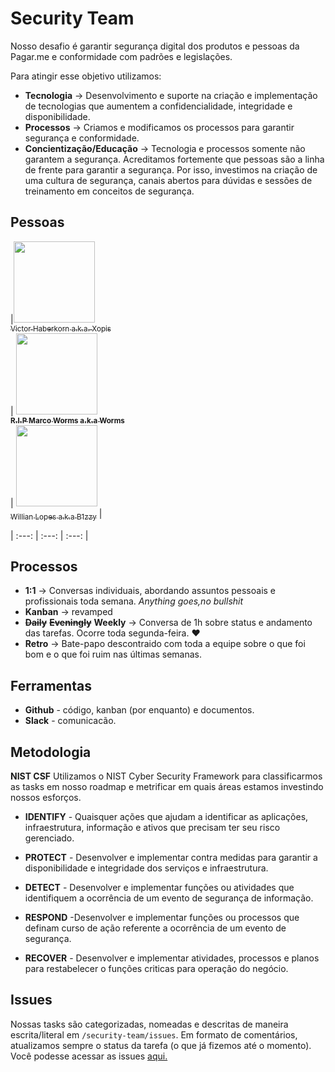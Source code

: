 # Security Team 
Nosso desafio é garantir segurança digital dos produtos e pessoas da Pagar.me e conformidade com padrões e legislações.

Para atingir esse objetivo utilizamos:
- **Tecnologia** -> Desenvolvimento e suporte na criação e implementação de tecnologias que aumentem a confidencialidade, integridade e disponibilidade.
- **Processos** -> Criamos e modificamos os processos para garantir segurança e conformidade.
- **Concientização/Educação** -> Tecnologia e processos somente não garantem a segurança. Acreditamos fortemente que pessoas são a linha de frente para garantir a segurança. Por isso, investimos na criação de uma cultura de segurança, canais abertos para dúvidas e sessões de treinamento em conceitos de segurança.

## Pessoas



|[<img src="https://avatars0.githubusercontent.com/u/17624056?s=460&v=4" width="130px;"/><br /><sub>Victor Haberkorn a.k.a. Xopis</sub>](https://github.com/vhaberkorn)<br /> | [<img src="https://ca.slack-edge.com/T02DPN4RJ-U2GFBJW86-35e150fcb7ca-512" width="130px;"/><br /> <sub> **R.I.P Marco Worms a.k.a Worms**</sub>](https://github.com/#)<br /> | [<img src="https://avatars2.githubusercontent.com/u/11603769?s=400&v=4" width="130px;"/><br /> <sub>Willian Lopes a.k.a B1zzy</sub>](https://github.com/B1zzy1) |

| :---: | :---: | :---: |

## Processos
- **1:1** -> Conversas individuais, abordando assuntos pessoais e profissionais toda semana. _Anything goes,no bullshit_
- **Kanban** -> revamped
- **~~Daily~~** **~~Eveningly~~** **Weekly** -> Conversa de 1h sobre status e andamento das tarefas. Ocorre toda segunda-feira. :heart:
- **Retro** -> Bate-papo descontraido com toda a equipe sobre o que foi bom e o que foi ruim nas últimas semanas.

## Ferramentas
- **Github** - código, kanban (por enquanto) e documentos.
- **Slack** - comunicacão.

## Metodologia
**NIST CSF**
Utilizamos o NIST Cyber Security Framework para classificarmos as tasks em nosso roadmap e metrificar em quais áreas estamos investindo nossos esforços.

- **IDENTIFY** - Quaisquer ações que ajudam a identificar as aplicações, infraestrutura, informação e ativos que precisam ter seu risco gerenciado.

- **PROTECT** - Desenvolver e implementar contra medidas para garantir a disponibilidade e integridade dos serviços e infraestrutura.

- **DETECT** - Desenvolver e implementar funções ou atividades que identifiquem a ocorrência de um evento de segurança de informação.

- **RESPOND** -Desenvolver e implementar funções ou processos que definam curso de ação referente a ocorrência de um evento de segurança.

- **RECOVER** - Desenvolver e implementar atividades, processos e planos para restabelecer o funções criticas para operação do negócio.

## Issues
Nossas tasks são categorizadas, nomeadas e descritas de maneira escrita/literal em `/security-team/issues`. Em formato de comentários, atualizamos sempre o status da tarefa (o que já fizemos até o momento). Você podesse acessar as issues [aqui.](https://github.com/pagarme/security-team/issues)
